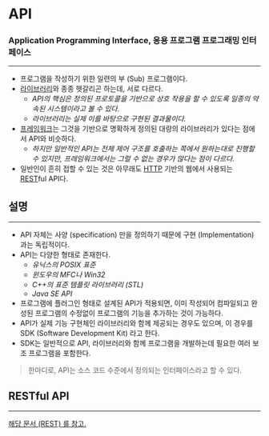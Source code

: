 # API

### Application Programming Interface, 응용 프로그램 프로그래밍 인터페이스

---

- 프로그램을 작성하기 위한 일련의 부 (Sub) 프로그램이다.
- [라이브러리](https://www.notion.so/Library-285b2a38cf9f4e409eb8dadca32d7d26)와 종종 헷갈리곤 하는데, 서로 다르다.
    - *API의 핵심은 정의된 프로토콜을 기반으로 상호 작용을 할 수 있도록 일종의 약속된 시스템이라고 볼 수 있다.*
    - *라이브러리는 실제 이를 바탕으로 구현된 결과물이다.*
- [프레임워크](https://www.notion.so/Framework-8dc294911f1b4732b54a7a7c1b23b926)는 그것을 기반으로 명확하게 정의된 대량의 라이브러리가 있다는 점에서 API와 비슷하다.
    - *하지만 일반적인 API는 전체 제어 구조를 호출하는 쪽에서 원하는대로 진행할 수 있지만, 프레임워크에서는 그럴 수 없는 경우가 많다는 점이 다르다.*
- 일반인이 흔히 접할 수 있는 것은 아무래도 [HTTP](https://www.notion.so/HTTP-245184e444b8471fb6e1523195ecf67d) 기반의 웹에서 사용되는 [REST](https://www.notion.so/REST-b797027aae934d919a3fa6a1abd47951)ful API다.

## 설명

---

- API 자체는 사양 (specification) 만을 정의하기 때문에 구현 (Implementation) 과는 독립적이다.
- API는 다양한 형태로 존재한다.
    - *유닉스의 POSIX 표준*
    - *윈도우의 MFC나 Win32*
    - *C++의 표준 템플릿 라이브러리 (STL)*
    - *Java SE API*
- 프로그램에 플러그인 형태로 설계된 API가 적용되면, 이미 작성되어 컴파일되고 완성된 프로그램의 수정없이 프로그램의 기능을 추가하는 것이 가능하다.
- API가 실제 기능 구현체인 라이브러리와 함께 제공되는 경우도 있으며, 이 경우를 SDK (Software Development Kit) 라고 한다.
- SDK는 일반적으로 API, 라이브러리와 함께 프로그램을 개발하는데 필요한 여러 보조 프로그램을 포함한다.

> 한마디로, API는 소스 코드 수준에서 정의되는 인터페이스라고 할 수 있다.
> 

## RESTful API

---

[해당 문서 (REST) 를 참고.](https://www.notion.so/REST-b797027aae934d919a3fa6a1abd47951)